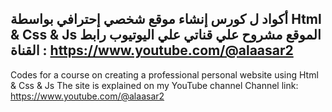 أكواد ل كورس إنشاء موقع شخصي إحترافي بواسطة Html & Css & Js
الموقع مشروح علي قناتي علي اليوتيوب
رابط القناة : 
https://www.youtube.com/@alaasar2
---------------------------------------------
Codes for a course on creating a professional personal website using Html & Css & Js
The site is explained on my YouTube channel
Channel link:
https://www.youtube.com/@alaasar2
